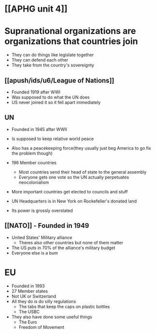 # [[APHG unit 4]]

# Supranational organizations are organizations that countries join 
- They can do things like legislate together
- They can defend each other
- They take from the country's sovereignty

## [[apush/ids/u6/League of Nations]]
- Founded 1919 after WWI
- Was supposed to do what the UN does
- US never joined it so it fell apart immediately 
## UN
- Founded in 1945 after WWII
- Is supposed to keep relative world peace
- Also has a peacekeeping force(they usually just beg America to go fix the problem though)
- 196 Member countries
	- Most countries send their head of state to the general assembly
	- Everyone gets one vote so the UN actually perpetuates neocolonialism
- More important countries get elected to councils and stuff

- UN Headquarters is in New York on Rockefeller's donated land
- Its power is grossly overstated
## [[NATO]] - Founded in 1949
- United States' Military alliance
	- Theres also other countries but none of them matter
- The US puts in 70% of the alliance's military budget
- Everyone else is a bum
# EU
- Founded in 1993
- 27 Member states
- Not UK or Switzerland 
- All they do is do silly regulations
	- The tabs that keep the caps on plastic bottles
	- The USBC
- They also have done some useful things
	- The Euro
	- Freedom of Movement